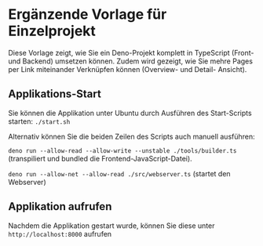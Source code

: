 # Ergänzende Vorlage für Einzelprojekt #
Diese Vorlage zeigt, wie Sie ein Deno-Projekt komplett in TypeScript (Front- und Backend) umsetzen können.
Zudem wird gezeigt, wie Sie mehre Pages per Link miteinander Verknüpfen können (Overview- und Detail- Ansicht).

## Applikations-Start ##
Sie können die Applikation unter Ubuntu durch Ausführen des Start-Scripts starten:
`./start.sh`

Alternativ können Sie die beiden Zeilen des Scripts auch manuell ausführen:


`deno run --allow-read --allow-write --unstable ./tools/builder.ts`
(transpiliert und bundled die Frontend-JavaScript-Datei).

`deno run --allow-net --allow-read ./src/webserver.ts`
(startet den Webserver)

## Applikation aufrufen ##
Nachdem die Applikation gestart wurde, können Sie diese unter `http://localhost:8000` aufrufen
